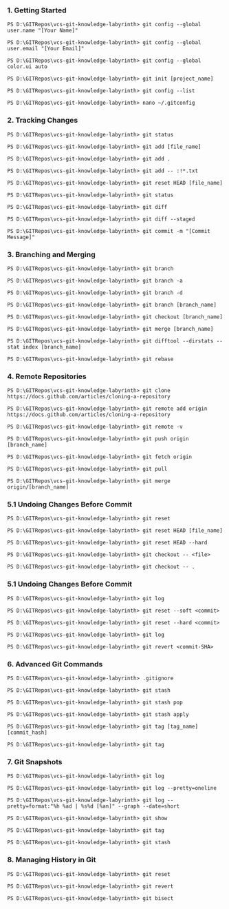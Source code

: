 ### 1. Getting Started

`PS D:\GITRepos\vcs-git-knowledge-labyrinth> git config --global user.name "[Your Name]"`

`PS D:\GITRepos\vcs-git-knowledge-labyrinth> git config --global user.email "[Your Email]"`

`PS D:\GITRepos\vcs-git-knowledge-labyrinth> git config --global color.ui auto`

`PS D:\GITRepos\vcs-git-knowledge-labyrinth> git init [project_name]`

`PS D:\GITRepos\vcs-git-knowledge-labyrinth> git config --list`

`PS D:\GITRepos\vcs-git-knowledge-labyrinth> nano ~/.gitconfig`


### 2. Tracking Changes

`PS D:\GITRepos\vcs-git-knowledge-labyrinth> git status`

`PS D:\GITRepos\vcs-git-knowledge-labyrinth> git add [file_name]`

`PS D:\GITRepos\vcs-git-knowledge-labyrinth> git add .`

`PS D:\GITRepos\vcs-git-knowledge-labyrinth> git add -- :!*.txt`

`PS D:\GITRepos\vcs-git-knowledge-labyrinth> git reset HEAD [file_name]`

`PS D:\GITRepos\vcs-git-knowledge-labyrinth> git status`

`PS D:\GITRepos\vcs-git-knowledge-labyrinth> git diff`

`PS D:\GITRepos\vcs-git-knowledge-labyrinth> git diff --staged`

`PS D:\GITRepos\vcs-git-knowledge-labyrinth> git commit -m "[Commit Message]"`


### 3. Branching and Merging

`PS D:\GITRepos\vcs-git-knowledge-labyrinth> git branch`

`PS D:\GITRepos\vcs-git-knowledge-labyrinth> git branch -a`

`PS D:\GITRepos\vcs-git-knowledge-labyrinth> git branch -d`

`PS D:\GITRepos\vcs-git-knowledge-labyrinth> git branch [branch_name]`

`PS D:\GITRepos\vcs-git-knowledge-labyrinth> git checkout [branch_name]`

`PS D:\GITRepos\vcs-git-knowledge-labyrinth> git merge [branch_name]`

`PS D:\GITRepos\vcs-git-knowledge-labyrinth> git difftool --dirstats --stat index [branch_name]`

`PS D:\GITRepos\vcs-git-knowledge-labyrinth> git rebase`
 

### 4. Remote Repositories

`PS D:\GITRepos\vcs-git-knowledge-labyrinth> git clone https://docs.github.com/articles/cloning-a-repository`

`PS D:\GITRepos\vcs-git-knowledge-labyrinth> git remote add origin https://docs.github.com/articles/cloning-a-repository`

`PS D:\GITRepos\vcs-git-knowledge-labyrinth> git remote -v`

`PS D:\GITRepos\vcs-git-knowledge-labyrinth> git push origin [branch_name]`

`PS D:\GITRepos\vcs-git-knowledge-labyrinth> git fetch origin`

`PS D:\GITRepos\vcs-git-knowledge-labyrinth> git pull`

`PS D:\GITRepos\vcs-git-knowledge-labyrinth> git merge origin/[branch_name]`


### 5.1 Undoing Changes Before Commit

`PS D:\GITRepos\vcs-git-knowledge-labyrinth> git reset`

`PS D:\GITRepos\vcs-git-knowledge-labyrinth> git reset HEAD [file_name]`

`PS D:\GITRepos\vcs-git-knowledge-labyrinth> git reset HEAD --hard`

`PS D:\GITRepos\vcs-git-knowledge-labyrinth> git checkout -- <file>`

`PS D:\GITRepos\vcs-git-knowledge-labyrinth> git checkout -- .`


### 5.1 Undoing Changes Before Commit

`PS D:\GITRepos\vcs-git-knowledge-labyrinth> git log`

`PS D:\GITRepos\vcs-git-knowledge-labyrinth> git reset --soft <commit>`

`PS D:\GITRepos\vcs-git-knowledge-labyrinth> git reset --hard <commit>`

`PS D:\GITRepos\vcs-git-knowledge-labyrinth> git log`

`PS D:\GITRepos\vcs-git-knowledge-labyrinth> git revert <commit-SHA>`


### 6. Advanced Git Commands

`PS D:\GITRepos\vcs-git-knowledge-labyrinth> .gitignore` 

`PS D:\GITRepos\vcs-git-knowledge-labyrinth> git stash`

`PS D:\GITRepos\vcs-git-knowledge-labyrinth> git stash pop`

`PS D:\GITRepos\vcs-git-knowledge-labyrinth> git stash apply`

`PS D:\GITRepos\vcs-git-knowledge-labyrinth> git tag [tag_name] [commit_hash]`

`PS D:\GITRepos\vcs-git-knowledge-labyrinth> git tag`


### 7. Git Snapshots

`PS D:\GITRepos\vcs-git-knowledge-labyrinth> git log`

`PS D:\GITRepos\vcs-git-knowledge-labyrinth> git log --pretty=oneline`

`PS D:\GITRepos\vcs-git-knowledge-labyrinth> git log --pretty=format:"%h %ad | %s%d [%an]" --graph --date=short`

`PS D:\GITRepos\vcs-git-knowledge-labyrinth> git show`

`PS D:\GITRepos\vcs-git-knowledge-labyrinth> git tag`

`PS D:\GITRepos\vcs-git-knowledge-labyrinth> git stash`


### 8. Managing History in Git

`PS D:\GITRepos\vcs-git-knowledge-labyrinth> git reset`

`PS D:\GITRepos\vcs-git-knowledge-labyrinth> git revert`

`PS D:\GITRepos\vcs-git-knowledge-labyrinth> git bisect`